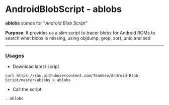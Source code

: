 AndroidBlobScript - ablobs
=================================================================

**ablobs** stands for "*Android Blob Script*"   

**Purpose**: It provides us a slim script to tracer blobs for Android ROMs to search what blobs is missing, using objdump, grep, sort, uniq and sed

---

### Usages

* Download latest script
```
curl https://raw.githubusercontent.com/TeamVee/Android-Blob-Script/master/ablobs > ablobs
```

* Call the script
```
. ablobs
```
